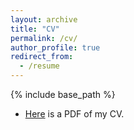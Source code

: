 ```yaml
---
layout: archive
title: "CV"
permalink: /cv/
author_profile: true
redirect_from:
  - /resume
---
```


{% include base_path %}

* [Here](http://xinyiwu98.github.io/files/CV_oct_22.pdf) is a PDF of my CV.
